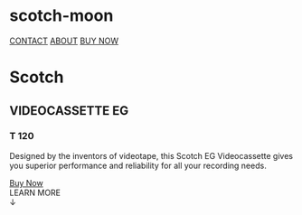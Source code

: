 # scotch-moon
<!DOCTYPE html>
<html lang="en">
    <head>
        <meta charset="UTF-8">
        <meta name="viewport" content="width=device-width, initial-scale=1.0">
        <title>Scotch Videocassette - Premium Quality</title>
        <Style>
            @import url("https://fonts.googleapis.com/css2?family=DM+Serif+Display:ital@0;1&family=Mulish:ital,wght@0,200..1000;1,200..1000&family=Playfair+Display:ital,wght@0,400..900;1,400..900&family=Work+Sans:ital,wght@0,100..900;1,100..900&display=swap");

:root {
  --dark-color: #191f1d;
  --mid-dark: #555a57;
  --light-color: #ece0c8;
  --mid-light: #949993;
  --shadow: #0005;
  --linear-rainbow: linear-gradient(
    to right,#ede6bf,#ecc947,#cb5a31,#6f5d79,#4e779a
  );
  --circle-rainbow: radial-gradient(
    circle at left top,#ede6bf,#ecc947,#cb5a31,#6f5d79,#4e779a
  );
  --noise-texture: url(https://i.gyazo.com/a26366e538851a5c569ff648e99b7fd4.png);
  --gif-texture: url(https://64.media.tumblr.com/da60c13b478dda09ab90c27e880983b8/tumblr_nd4pwdPKdc1tun3l0o1_1280.gifv);
}

* {
  margin: 0;
  padding: 0;
  box-sizing: border-box;
}

body {
  display: grid;
  place-items: center;
  min-height: 100vh;
  background: var(--dark-color);
  background-image: var(--noise-texture);
  background-blend-mode: overlay;
  font-family: "Mulish", sans-serif;
}

h1 {
  margin: 0;
  font-family: "Mulish", sans-serif;
  font-weight: 1000;
  font-size: 64px;
  color: var(--light-color);
  text-shadow: 2px 2px 4px var(--shadow);
}

h2 {
  font-family: "Playfair Display", serif;
  font-size: 16px;
  color: var(--mid-light);
  letter-spacing: 2px;
  margin: 8px 0;
}

h3 {
  font-family: "DM Serif Display", serif;
  font-size: 24px;
  color: var(--mid-light);
  margin-bottom: 16px;
}

p {
  font-family: "Mulish", sans-serif;
  font-weight: 700;
  width: 390px;
  color: var(--mid-light);
  line-height: 1.6;
  margin-bottom: 24px;
}

nav {
  display: flex;
  align-items: center;
  justify-content: flex-end;
  padding: 24px 48px;
  gap: 48px;
}

a {
  font-family: "Mulish", sans-serif;
  color: var(--mid-light);
  text-decoration: none;
  transition: all 0.3s ease;
}

a:not(.buy, .buy-cta) {
  font-size: 14px;
  font-weight: 500;
}

a:hover:not(.buy, .buy-cta) {
  color: var(--light-color);
  text-shadow: 0 0 8px var(--light-color);
}

.scotch-container {
  position: relative;
  height: 580px;
  width: 960px;
  background-image: linear-gradient(
    150deg,
    var(--dark-color) 60.2%,
    var(--mid-dark) 60.28%,
    var(--mid-dark) 60.7%,
    var(--dark-color) 60.78%,
    var(--dark-color) 61.4%,
    var(--mid-dark) 61.48%,
    var(--mid-dark) 62.6%,
    var(--dark-color) 62.68%,
    var(--dark-color) 63.4%,
    var(--mid-dark) 63.48%,
    var(--mid-dark) 64.6%,
    var(--dark-color) 64.68%,
    var(--dark-color) 65.4%,
    var(--mid-dark) 65.48%,
    var(--mid-dark) 67.4%,
    var(--dark-color) 67.48%,
    var(--dark-color) 68.4%,
    var(--mid-dark) 68.48%,
    var(--mid-dark) 71.4%,
    var(--dark-color) 71.48%,
    var(--dark-color) 72.4%,
    var(--mid-dark) 72.48%,
    var(--mid-dark) 76.4%,
    var(--dark-color) 76.48%,
    var(--dark-color) 77.4%,
    var(--mid-dark) 77.48%,
    var(--mid-dark) 81.4%,
    var(--dark-color) 81.48%,
    var(--dark-color) 82.4%,
    var(--mid-dark) 82.48%,
    var(--mid-dark) 87.4%,
    var(--dark-color) 87.48%
  );
  animation: spawn 2s ease-in-out forwards;
  box-shadow: 0 8px 32px var(--shadow);
  border-radius: 8px;
  overflow: hidden;
}

.scotch-container::before {
  content: "";
  position: absolute;
  inset: 0;
  background-image: var(--noise-texture);
  mix-blend-mode: overlay;
  pointer-events: none;
  z-index: 3;
}

.scotch-container:hover::after {
  content: "";
  position: absolute;
  inset: 0;
  background-image: var(--gif-texture);
  background-size: cover;
  mix-blend-mode: screen;
  opacity: 0.64;
  pointer-events: none;
  z-index: 3;
}

.main-container {
  padding: 48px;
  height: 100%;
  display: flex;
  flex-direction: column;
  justify-content: space-between;
}

.text-sphere-container {
  display: flex;
  justify-content: space-between;
  align-items: center;
  gap: 64px;
}

.text-container {
  flex: 1;
}

.sphere {
  height: 200px;
  width: 200px;
  background-image: var(--circle-rainbow);
  border: 3px solid var(--dark-color);
  border-radius: 50%;
  transition: all 0.4s ease;
  box-shadow: 0 4px 16px var(--shadow);
  cursor: pointer;
}

.sphere:hover {
  transform: scale(1.1);
  box-shadow: 16px 16px 32px var(--shadow);
}

.buy {
  display: inline-flex;
  align-items: center;
  justify-content: center;
  font-weight: 900;
  border: 1px solid var(--mid-light);
  height: 40px;
  width: 128px;
  border-radius: 4px;
}

.buy:hover {
  transform: scale(1.1);
  background: var(--light-color);
  color: var(--dark-color);
  border-color: var(--light-color);
}

.buy-cta {
  display: inline-flex;
  align-items: center;
  justify-content: center;
  color: var(--dark-color);
  font-weight: 900;
  background: var(--light-color);
  height: 48px;
  width: 200px;
  font-size: 16px;
  border-radius: 4px;
  transition: all 0.4s ease;
}

.buy-cta:hover {
  transform: scale(1.1);
  color: var(--light-color);
  background-image: var(--linear-rainbow);
}

.learn-arrow {
  text-align: center;
  margin-top: 32px;
  cursor: pointer;
  transition: all 0.3s ease;
}

.learn {
  font-size: 14px;
  color: var(--mid-light);
  margin-bottom: 8px;
}

.arrow {
  font-size: 24px;
  color: var(--mid-light);
  animation: bounce 2s infinite;
}

@keyframes spawn {
  from {
    opacity: 0;
    transform: scale(0.9);
  }
  to {
    opacity: 1;
    transform: scale(1);
  }
}

@keyframes bounce {
  0%, 20%, 50%, 80%, 100% {
    transform: translateY(0);
  }
  40% {
    transform: translateY(-10px);
  }
  60% {
    transform: translateY(-5px);
  }
}
        </Style>
        </head>
<body>
<div class="scotch-container">
    <nav>
        <a href="#">CONTACT</a>
        <a href="#">ABOUT</a>
        <a href="https://www.amazon.com/-/es/Scotch-Cinta-blanco-T-120-est%C3%A1ndar/dp/B008C7Z54Y" class="buy">BUY NOW</a>
    </nav>
    <div class="main-container">
        <div class="text-sphere-container">
            <div class="text-container">
                <h1>Scotch</h1>
                <h2>VIDEOCASSETTE EG</h2>
                <h3>T 120</h3>
                <p>Designed by the inventors of videotape, this Scotch EG Videocassette gives you superior performance and reliability for all your recording needs.</p>
                <a href="https://www.amazon.com/-/es/Scotch-Cinta-blanco-T-120-est%C3%A1ndar/dp/B008C7Z54Y" class="buy-cta">Buy Now</a>
            </div>
            <a href="https://www.amazon.com/-/es/Scotch-Cinta-blanco-T-120-est%C3%A1ndar/dp/B008C7Z54Y">
                <div class="sphere"></div>
            </a>
        </div>
        <div class="learn-arrow">
            <div class="learn">LEARN MORE</div>
            <div class="arrow">↓</div>
        </div>
    </div>
</div>
</body>
</html>
